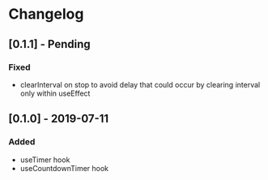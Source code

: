 # Changelog

## [0.1.1] - Pending
### Fixed

- clearInterval on stop to avoid delay that could occur by clearing interval only within useEffect

## [0.1.0] - 2019-07-11
### Added

- useTimer hook
- useCountdownTimer hook
